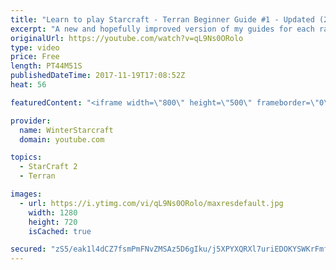 ```yaml
---
title: "Learn to play Starcraft - Terran Beginner Guide #1 - Updated (2017 LOTV)"
excerpt: "A new and hopefully improved version of my guides for each race where I go over as many basics as possible while doing it live :)  I strongly believe that a super structured guide style is not very helpful compared to watching/playing the game actively.  Feedback is greatly appreciated. -- Watch live"
originalUrl: https://youtube.com/watch?v=qL9Ns0ORolo
type: video
price: Free
length: PT44M51S
publishedDateTime: 2017-11-19T17:08:52Z
heat: 56

featuredContent: "<iframe width=\"800\" height=\"500\" frameborder=\"0\" src=\"https://www.youtube.com/embed/qL9Ns0ORolo\" allow=\"accelerometer; autoplay; encrypted-media; gyroscope; picture-in-picture\" allowfullscreen></iframe>"

provider:
  name: WinterStarcraft
  domain: youtube.com

topics:
  - StarCraft 2
  - Terran

images:
  - url: https://i.ytimg.com/vi/qL9Ns0ORolo/maxresdefault.jpg
    width: 1280
    height: 720
    isCached: true

secured: "zS5/eak1l4dCZ7fsmPmFNvZMSAz5D6gIku/j5XPYXQRXl7uriEDOKYSWKrFmf5meFdn+DKSD+pNRE4ZQ8wI7eYG5VUZYHp+ML76uYLSoqdJtJr5Td5gMOV9Gr14jSeWILd+H+CEgW0I9VC4Pbq3vOST1CyTLrJgN5IVS30fUDQqilFoiUpwvFuWOa5HgtBU/7NN2jnENCVc2ghvcCj8tZnORNQeoGG7tAEMQbvA+aFE2+buJ/zrnzWhRDTGNEz0nNwSratw0OovvQtTUL+7QpR5satHnppMbZ+ZLPJn4kW7JgSf3JFHiUbwwfm4Qy9n5onqLHYYdCYzRLd4rZ6JOnlyskG0r9NylBiSfNphegQBZvrETUcTUU/o5DLBMjRrwvkF5j0uT3SyrLDRWrOlKo+soi6vQkxaFgNvhibxBFVVTWOwOuOVxY4ugk6yIz+6f;cUeteEC4Uyb3zioT13CJ5w=="
---
```


